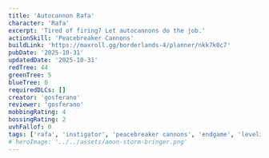 ```yaml
---
title: 'Autocannon Rafa'
character: 'Rafa'
excerpt: 'Tired of firing? Let autocannons do the job.'
actionSkill: 'Peacebreaker Cannons'
buildLink: 'https://maxroll.gg/borderlands-4/planner/nkk7k0c7'
pubDate: '2025-10-31'
updatedDate: '2025-10-31'
redTree: 44
greenTree: 5
blueTree: 0
requiredDLCs: []
creator: 'gosferano'
reviewer: 'gosferano'
mobbingRating: 4
bossingRating: 2
uvhFallof: 0
tags: ['rafa', 'instigator', 'peacebreaker cannons', 'endgame', 'leveling']
# heroImage: '../../assets/amon-storm-bringer.png'
---
```


